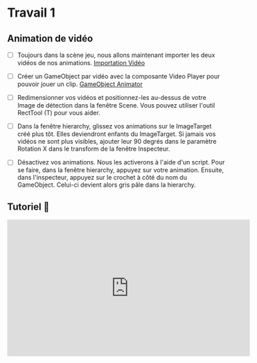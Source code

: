# Travail 1

## Animation de vidéo
- [ ] Toujours dans la scène jeu, nous allons maintenant importer les deux vidéos de nos animations. <a href="https://tim-montmorency.com/compendium/582-401-realite-mixte/unity/video-creation#importer-la-video-dans-unity">Importation Vidéo</a>
- [ ] Créer un GameObject par vidéo avec la composante Video Player pour pouvoir jouer un clip. <a href="https://tim-montmorency.com/compendium/582-401-realite-mixte/unity/video-creation#creer-un-gameobject-pour-faire-jouer-la-video">GameObject Animator</a>
- [ ] Redimensionner vos vidéos et positionnez-les au-dessus de votre Image de détection dans la fenêtre Scene. Vous pouvez utiliser l'outil RectTool (T) pour vous aider.
- [ ] Dans la fenêtre hierarchy, glissez vos animations sur le ImageTarget créé plus tôt. Elles deviendront enfants du ImageTarget. Si jamais vos vidéos ne sont plus visibles, ajouter leur 90 degrés dans le paramètre Rotation X dans le transform de la fenêtre Inspecteur.
- [ ] Désactivez vos animations. Nous les activerons à l'aide d'un script. Pour se faire, dans la fenêtre hierarchy, appuyez sur votre animation. Ensuite, dans l'inspecteur, appuyez sur le crochet à côté du nom du GameObject. Celui-ci devient alors gris pâle dans la hierarchy.


## Tutoriel 🎥
<iframe width="560" height="315" src="https://www.youtube.com/embed/FIUuC5i8BXw?si=MbPGwClYKwVNoBhm" title="YouTube video player" frameborder="0" allow="accelerometer; autoplay; clipboard-write; encrypted-media; gyroscope; picture-in-picture; web-share" referrerpolicy="strict-origin-when-cross-origin" allowfullscreen></iframe>

